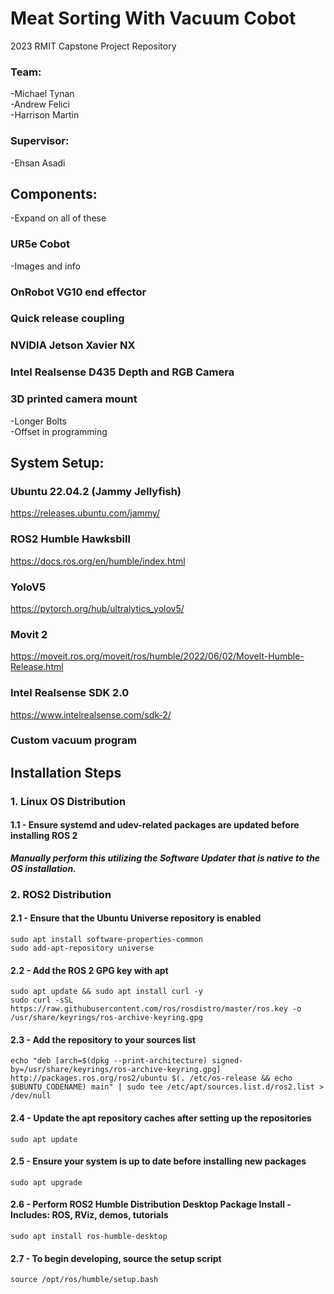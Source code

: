 # Meat Sorting With Vacuum Cobot
2023 RMIT Capstone Project Repository

### Team:
-Michael Tynan  
-Andrew Felici  
-Harrison Martin  

### Supervisor:
-Ehsan Asadi

## Components:  
-Expand on all of these
### UR5e Cobot  
-Images and info
### OnRobot VG10 end effector  
### Quick release coupling  
### NVIDIA Jetson Xavier NX  
### Intel Realsense D435 Depth and RGB Camera  
### 3D printed camera mount  
-Longer Bolts  
-Offset in programming  

## System Setup:  
### Ubuntu 22.04.2 (Jammy Jellyfish)  
https://releases.ubuntu.com/jammy/

### ROS2 Humble Hawksbill  
https://docs.ros.org/en/humble/index.html

### YoloV5  
https://pytorch.org/hub/ultralytics_yolov5/

### Movit 2  
https://moveit.ros.org/moveit/ros/humble/2022/06/02/MoveIt-Humble-Release.html

### Intel Realsense SDK 2.0  
https://www.intelrealsense.com/sdk-2/

### Custom vacuum program

## Installation Steps
### 1. Linux OS Distribution
#### 1.1 -  Ensure systemd and udev-related packages are updated before installing ROS 2  
***Manually perform this utilizing the Software Updater that is native to the OS installation.***
### 2. ROS2 Distribution
#### 2.1 - Ensure that the Ubuntu Universe repository is enabled
```
sudo apt install software-properties-common  
sudo add-apt-repository universe
```
#### 2.2 - Add the ROS 2 GPG key with apt
```
sudo apt update && sudo apt install curl -y  
sudo curl -sSL https://raw.githubusercontent.com/ros/rosdistro/master/ros.key -o /usr/share/keyrings/ros-archive-keyring.gpg
```
#### 2.3 - Add the repository to your sources list
```
echo "deb [arch=$(dpkg --print-architecture) signed-by=/usr/share/keyrings/ros-archive-keyring.gpg] http://packages.ros.org/ros2/ubuntu $(. /etc/os-release && echo $UBUNTU_CODENAME) main" | sudo tee /etc/apt/sources.list.d/ros2.list > /dev/null
```
#### 2.4 - Update the apt repository caches after setting up the repositories
```
sudo apt update
```
#### 2.5 - Ensure your system is up to date before installing new packages
```
sudo apt upgrade
```
#### 2.6 - Perform ROS2 Humble Distribution Desktop Package Install - Includes: ROS, RViz, demos, tutorials
```
sudo apt install ros-humble-desktop
```
#### 2.7 - To begin developing, source the setup script
```
source /opt/ros/humble/setup.bash
```
